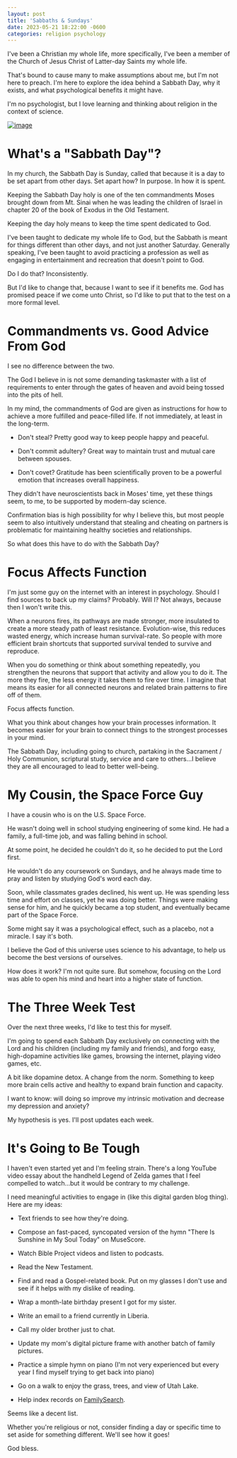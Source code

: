 ```yaml
---
layout: post
title: 'Sabbaths & Sundays'
date: 2023-05-21 18:22:00 -0600
categories: religion psychology
---
```


I've been a Christian my whole life, more specifically, I've been a member of the Church of Jesus Christ of Latter-day Saints my whole life.

That's bound to cause many to make assumptions about me, but I'm not here to preach. I'm here to explore the idea behind a Sabbath Day, why it exists, and what psychological benefits it might have.

I'm no psychologist, but I love learning and thinking about religion in the context of science.

[![image](https://www.churchofjesuschrist.org/bc/content/ldsorg/church/news/2015/07/21/Chapel%20at%20Sao%20Paulo%20Brazil-957198.jpg)](https://www.churchofjesuschrist.org/church/news/blessings-of-the-sabbath-day?lang=eng)

# What's a "Sabbath Day"?

In my church, the Sabbath Day is Sunday, called that because it is a day to be set apart from other days. Set apart how? In purpose. In how it is spent.

Keeping the Sabbath Day holy is one of the ten commandments Moses brought down from Mt. Sinai when he was leading the children of Israel in chapter 20 of the book of Exodus in the Old Testament.

Keeping the day holy means to keep the time spent dedicated to God.

I've been taught to dedicate my whole life to God, but the Sabbath is meant for things different than other days, and not just another Saturday. Generally speaking, I've been taught to avoid practicing a profession as well as engaging in entertainment and recreation that doesn't point to God.

Do I do that? Inconsistently.

But I'd like to change that, because I want to see if it benefits me. God has promised peace if we come unto Christ, so I'd like to put that to the test on a more formal level.

# Commandments vs. Good Advice From God

I see no difference between the two.

The God I believe in is not some demanding taskmaster with a list of requirements to enter through the gates of heaven and avoid being tossed into the pits of hell.

In my mind, the commandments of God are given as instructions for how to achieve a more fulfilled and peace-filled life. If not immediately, at least in the long-term.

-   Don't steal? Pretty good way to keep people happy and peaceful.

-   Don't commit adultery? Great way to maintain trust and mutual care between spouses.

-   Don't covet? Gratitude has been scientifically proven to be a powerful emotion that increases overall happiness.

They didn't have neuroscientists back in Moses' time, yet these things seem, to me, to be supported by modern-day science.

Confirmation bias is high possibility for why I believe this, but most people seem to also intuitively understand that stealing and cheating on partners is problematic for maintaining healthy societies and relationships.

So what does this have to do with the Sabbath Day?

# Focus Affects Function

I'm just some guy on the internet with an interest in psychology. Should I find sources to back up my claims? Probably. Will I? Not always, because then I won't write this.

When a neurons fires, its pathways are made stronger, more insulated to create a more steady path of least resistance. Evolution-wise, this reduces wasted energy, which increase human survival-rate. So people with more efficient brain shortcuts that supported survival tended to survive and reproduce.

When you do something or think about something repeatedly, you strengthen the neurons that support that activity and allow you to do it. The more they fire, the less energy it takes them to fire over time. I imagine that means its easier for all connected neurons and related brain patterns to fire off of them.

Focus affects function.

What you think about changes how your brain processes information. It becomes easier for your brain to connect things to the strongest processes in your mind.

The Sabbath Day, including going to church, partaking in the Sacrament / Holy Communion, scriptural study, service and care to others...I believe they are all encouraged to lead to better well-being.

# My Cousin, the Space Force Guy

I have a cousin who is on the U.S. Space Force.

He wasn't doing well in school studying engineering of some kind. He had a family, a full-time job, and was falling behind in school.

At some point, he decided he couldn't do it, so he decided to put the Lord first.

He wouldn't do any coursework on Sundays, and he always made time to pray and listen by studying God's word each day.

Soon, while classmates grades declined, his went up. He was spending less time and effort on classes, yet he was doing better. Things were making sense for him, and he quickly became a top student, and eventually became part of the Space Force.

Some might say it was a psychological effect, such as a placebo, not a miracle. I say it's both.

I believe the God of this universe uses science to his advantage, to help us become the best versions of ourselves.

How does it work? I'm not quite sure. But somehow, focusing on the Lord was able to open his mind and heart into a higher state of function.

# The Three Week Test

Over the next three weeks, I'd like to test this for myself.

I'm going to spend each Sabbath Day exclusively on connecting with the Lord and his children (including my family and friends), and forgo easy, high-dopamine activities like games, browsing the internet, playing video games, etc.

A bit like dopamine detox. A change from the norm. Something to keep more brain cells active and healthy to expand brain function and capacity.

I want to know: will doing so improve my intrinsic motivation and decrease my depression and anxiety?

My hypothesis is yes. I'll post updates each week.

# It's Going to Be Tough

I haven't even started yet and I'm feeling strain. There's a long YouTube video essay about the handheld Legend of Zelda games that I feel compelled to watch...but it would be contrary to my challenge.

I need meaningful activities to engage in (like this digital garden blog thing). Here are my ideas:

-   Text friends to see how they're doing.

-   Compose an fast-paced, syncopated version of the hymn "There Is Sunshine in My Soul Today" on MuseScore.

-   Watch Bible Project videos and listen to podcasts.

-   Read the New Testament.

-   Find and read a Gospel-related book. Put on my glasses I don't use and see if it helps with my dislike of reading.

-   Wrap a month-late birthday present I got for my sister.

-   Write an email to a friend currently in Liberia.

-   Call my older brother just to chat.

-   Update my mom's digital picture frame with another batch of family pictures.

-   Practice a simple hymn on piano (I'm not very experienced but every year I find myself trying to get back into piano)

-   Go on a walk to enjoy the grass, trees, and view of Utah Lake.

-   Help index records on [FamilySearch](https://www.familysearch.org).

Seems like a decent list.

Whether you're religious or not, consider finding a day or specific time to set aside for something different. We'll see how it goes!

God bless.
